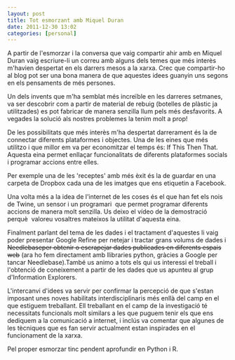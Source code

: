```yaml
---
layout: post
title: Tot esmorzant amb Miquel Duran
date: 2011-12-30 13:02
categories: [personal]
---
```

A partir de l'esmorzar i la conversa que vaig compartir ahir amb en Miquel Duran vaig escriure-li un correu amb alguns dels temes que més interès m'havien despertat en els darrers mesos a la xarxa. Crec que compartir-ho al blog pot ser una bona manera de que aquestes idees guanyin uns segons en els pensaments de més persones.

Un dels invents que m'ha semblat més increïble en les darreres setmanes, va ser descobrir com a partir de material de rebuig (botelles de plàstic ja utilitzades) es pot fabricar de manera senzilla llum pels més desfavorits. A vegades la solució als nostres problemes la tenim molt a prop!

De les possibilitats que més interès m'ha despertat darrerament és la de connectar diferents plataformes i objectes. Una de les eines que més utilitzo i que millor em va per economitzar el temps és: If This Then That. Aquesta eina permet enllaçar funcionalitats de diferents plataformes socials i programar accions entre elles.

Per exemple una de les 'receptes' amb més èxit és la de guardar en una carpeta de Dropbox cada una de les imatges que ens etiquetin a Facebook.

Una volta més a la idea de l'internet de les coses és el que han fet els nois de Twine, un sensor i un programari  que permet programar diferents accions de manera molt senzilla. Us deixo el vídeo de la demostració perquè  valoreu vosaltres mateixos la utilitat d'aquesta eina.

Finalment parlant del tema de les dades i el tractament d'aquestes li vaig poder presentar Google Refine per netejar i tractar grans volums de dades i <del>Needlebaseper obtenir o escrapejar dades publicades en diferents espais web</del> (ara ho fem directament amb llibraries python, gràcies a Google per tancar Needlebase).També us animo a tots els qui us interessi el treball i l'obtenció de coneixement a partir de les dades que us apunteu al grup d'Information Explorers.

L'intercanvi d'idees va servir per confirmar la percepció de que s'estan imposant unes noves habilitats interdisciplinaris més enllà del camp en el que estiguem treballant. Ell treballant en el camp de la investigació té necessitats funcionals molt similars a les que puguem tenir els que ens dediquem a la comunicació a internet, i inclús va comentar que algunes de les tècniques que es fan servir actualment estan inspirades en el funcionament de la xarxa.

Pel proper esmorzar tinc pendent aprofundir en Python i R.
